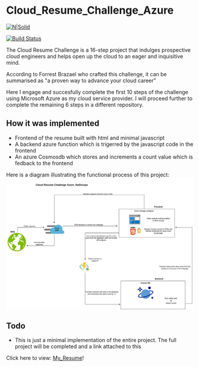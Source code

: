 # Cloud_Resume_Challenge_Azure

[![N|Solid](https://cldup.com/dTxpPi9lDf.thumb.png)](https://nodesource.com/products/nsolid)

[![Build Status](https://travis-ci.org/joemccann/dillinger.svg?branch=master)](https://travis-ci.org/joemccann/dillinger)

The Cloud Resume Challenge is a 16-step project that indulges prospective cloud engineers and helps open up the cloud to an eager and inquisitive mind.

According to Forrest Brazael who crafted this challenge, it can be summarised as "a proven way to advance your cloud career"

Here I engage and succesfully complete the first 10 steps of the challenge using Microsoft Azure as my cloud service provider. I will proceed further to complete the remaining 6 steps in a different repository.

## How it was implemented

- Frontend of the resume built with html and minimal javascript
- A backend azure function which is trigerred by the javascript code in the frontend 
- An azure Cosmosdb which stores and increments a count value which is fedback to the frontend

Here is a diagram illustrating the functional process of this project:
![Cloud_Resume_Azure](/frontend/assets/img/Cloudimage.jpg "Cloud_Resume_Challenge_Image")

## Todo
- This is just a minimal implementation of the entire project. The full project will be completed and a link attached to this


Click here to view: [My_Resume](https://www.williamsochu.me)!